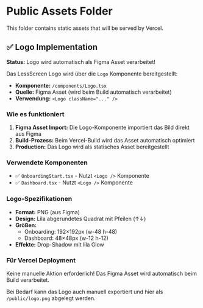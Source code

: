 # Public Assets Folder

This folder contains static assets that will be served by Vercel.

## ✅ Logo Implementation

**Status:** Logo wird automatisch als Figma Asset verarbeitet!

Das LessScreen Logo wird über die `Logo` Komponente bereitgestellt:
- **Komponente:** `/components/Logo.tsx`
- **Quelle:** Figma Asset (wird beim Build automatisch verarbeitet)
- **Verwendung:** `<Logo className="..." />`

### Wie es funktioniert

1. **Figma Asset Import:** Die Logo-Komponente importiert das Bild direkt aus Figma
2. **Build-Prozess:** Beim Vercel-Build wird das Asset automatisch optimiert
3. **Production:** Das Logo wird als statisches Asset bereitgestellt

### Verwendete Komponenten

- ✅ `OnboardingStart.tsx` - Nutzt `<Logo />` Komponente
- ✅ `Dashboard.tsx` - Nutzt `<Logo />` Komponente

### Logo-Spezifikationen

- **Format:** PNG (aus Figma)
- **Design:** Lila abgerundetes Quadrat mit Pfeilen (↑↓)
- **Größen:**
  - Onboarding: 192×192px (w-48 h-48)
  - Dashboard: 48×48px (w-12 h-12)
- **Effekte:** Drop-Shadow mit lila Glow

### Für Vercel Deployment

Keine manuelle Aktion erforderlich! Das Figma Asset wird automatisch beim Build verarbeitet.

Bei Bedarf kann das Logo auch manuell exportiert und hier als `/public/logo.png` abgelegt werden.

